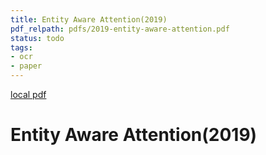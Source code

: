 ```yaml
---
title: Entity Aware Attention(2019)
pdf_relpath: pdfs/2019-entity-aware-attention.pdf
status: todo
tags:
- ocr
- paper
---
```


[local pdf](../../../pdfs/2019-entity-aware-attention.pdf)

# Entity Aware Attention(2019)
